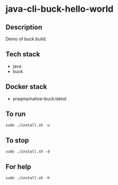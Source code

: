 # java-cli-buck-hello-world

## Description
Demo of buck build.

## Tech stack
- java
- buck

## Docker stack
- praqma/native-buck:latest

## To run
`sudo ./install.sh -u`

## To stop
`sudo ./install.sh -d`

## For help
`sudo ./install.sh -h`
